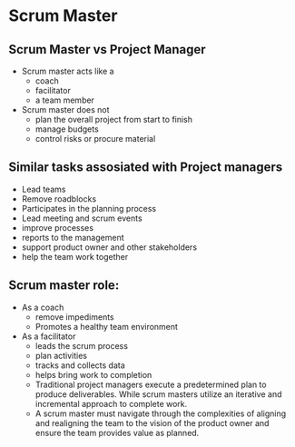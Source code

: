 # Scrum Master

## Scrum Master vs Project Manager

- Scrum master acts like a
    - coach
    - facilitator
    - a team member
- Scrum master does not 
    - plan the overall project from start to finish
    - manage budgets
    - control risks or procure material

## Similar tasks assosiated with Project managers

- Lead teams
- Remove roadblocks
- Participates in the planning process
- Lead meeting and scrum events
- improve processes
- reports to the management
- support product owner and other stakeholders
- help the team work together

## Scrum master role:

- As a coach
    - remove impediments
    - Promotes a healthy team environment
- As a facilitator
    - leads the scrum process
    - plan activities
    - tracks and collects data
    - helps bring work to completion
    - Traditional project managers execute a predetermined plan to produce deliverables. While scrum masters utilize an iterative and incremental approach to complete work. 
    - A scrum master must navigate through the complexities of aligning and realigning the team to the vision of the product owner and ensure the team provides value as planned.
